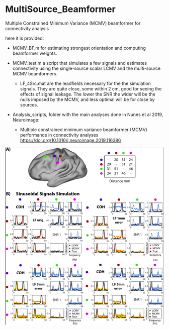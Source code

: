 # MultiSource_Beamformer
Multiple Constrained Minimum Variance (MCMV) beamformer for connectivity analysis


here it is provided:

- MCMV_BF.m for estimating strongest orientation and computing beamformer weights.

- MCMV_test.m a script that simulates a few signals and estimates connectivity using the single-source scalar LCMV and the multi-source MCMV beamformers. 
    - LF_4Src.mat are the leadfields necessary for the the simulation signals. They are quite close, some within 2 cm, good for seeing the effects of signal leakage. The lower the SNR the wider will be the nulls imposed by the MCMV, and less optimal will be for close by sources.  
    
- Analysis_scripts, folder with the main analyses done in Nunes et al 2019, Neuroimage:
    - Multiple constrained minimum variance beamformer (MCMV) performance in connectivity analyses
      https://doi.org/10.1016/j.neuroimage.2019.116386

![MCMV figure](MCMV.png?raw=true)
